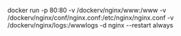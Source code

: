 docker run -p 80:80 -v /dockerv/nginx/www:/www -v /dockerv/nginx/conf/nginx.conf:/etc/nginx/nginx.conf -v /dockerv/nginx/logs:/wwwlogs  -d  nginx
--restart always